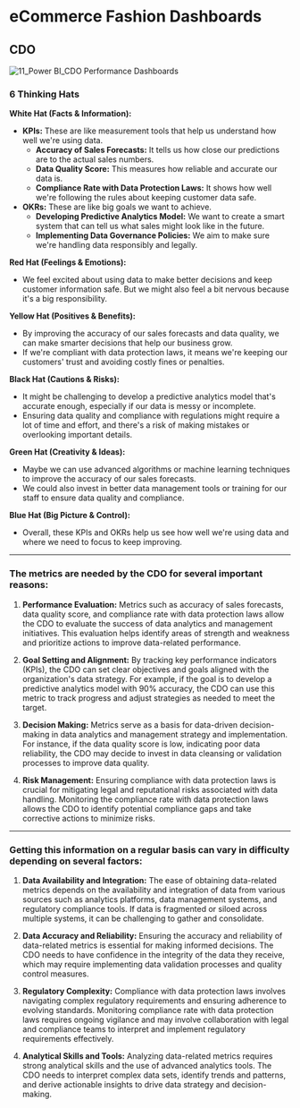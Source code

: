 # eCommerce Fashion Dashboards

## CDO
![11_Power BI_CDO  Performance Dashboards](https://github.com/Dillipmeher/E-commerce_Fashion_Project-PowerBI/assets/143451788/fe5b3e65-4888-4bc9-a507-2b2b23ce231c)



### 6 Thinking Hats

**White Hat (Facts & Information):**
- **KPIs:** These are like measurement tools that help us understand how well we're using data.
  - **Accuracy of Sales Forecasts:** It tells us how close our predictions are to the actual sales numbers.
  - **Data Quality Score:** This measures how reliable and accurate our data is.
  - **Compliance Rate with Data Protection Laws:** It shows how well we're following the rules about keeping customer data safe.
- **OKRs:** These are like big goals we want to achieve.
  - **Developing Predictive Analytics Model:** We want to create a smart system that can tell us what sales might look like in the future.
  - **Implementing Data Governance Policies:** We aim to make sure we're handling data responsibly and legally.

**Red Hat (Feelings & Emotions):**
- We feel excited about using data to make better decisions and keep customer information safe. But we might also feel a bit nervous because it's a big responsibility.

**Yellow Hat (Positives & Benefits):**
- By improving the accuracy of our sales forecasts and data quality, we can make smarter decisions that help our business grow.
- If we're compliant with data protection laws, it means we're keeping our customers' trust and avoiding costly fines or penalties.

**Black Hat (Cautions & Risks):**
- It might be challenging to develop a predictive analytics model that's accurate enough, especially if our data is messy or incomplete.
- Ensuring data quality and compliance with regulations might require a lot of time and effort, and there's a risk of making mistakes or overlooking important details.

**Green Hat (Creativity & Ideas):**
- Maybe we can use advanced algorithms or machine learning techniques to improve the accuracy of our sales forecasts.
- We could also invest in better data management tools or training for our staff to ensure data quality and compliance.

**Blue Hat (Big Picture & Control):**
- Overall, these KPIs and OKRs help us see how well we're using data and where we need to focus to keep improving.

---

 ### The metrics are needed by the CDO for several important reasons:


1. **Performance Evaluation:** Metrics such as accuracy of sales forecasts, data quality score, and compliance rate with data protection laws allow the CDO to evaluate the success of data analytics and management initiatives. This evaluation helps identify areas of strength and weakness and prioritize actions to improve data-related performance.

2. **Goal Setting and Alignment:** By tracking key performance indicators (KPIs), the CDO can set clear objectives and goals aligned with the organization's data strategy. For example, if the goal is to develop a predictive analytics model with 90% accuracy, the CDO can use this metric to track progress and adjust strategies as needed to meet the target.

3. **Decision Making:** Metrics serve as a basis for data-driven decision-making in data analytics and management strategy and implementation. For instance, if the data quality score is low, indicating poor data reliability, the CDO may decide to invest in data cleansing or validation processes to improve data quality.

4. **Risk Management:** Ensuring compliance with data protection laws is crucial for mitigating legal and reputational risks associated with data handling. Monitoring the compliance rate with data protection laws allows the CDO to identify potential compliance gaps and take corrective actions to minimize risks.



---


### Getting this information on a regular basis can vary in difficulty depending on several factors:


1. **Data Availability and Integration:** The ease of obtaining data-related metrics depends on the availability and integration of data from various sources such as analytics platforms, data management systems, and regulatory compliance tools. If data is fragmented or siloed across multiple systems, it can be challenging to gather and consolidate.

2. **Data Accuracy and Reliability:** Ensuring the accuracy and reliability of data-related metrics is essential for making informed decisions. The CDO needs to have confidence in the integrity of the data they receive, which may require implementing data validation processes and quality control measures.

3. **Regulatory Complexity:** Compliance with data protection laws involves navigating complex regulatory requirements and ensuring adherence to evolving standards. Monitoring compliance rate with data protection laws requires ongoing vigilance and may involve collaboration with legal and compliance teams to interpret and implement regulatory requirements effectively.

4. **Analytical Skills and Tools:** Analyzing data-related metrics requires strong analytical skills and the use of advanced analytics tools. The CDO needs to interpret complex data sets, identify trends and patterns, and derive actionable insights to drive data strategy and decision-making.










